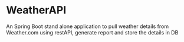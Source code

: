 # WeatherAPI
An Spring Boot stand alone application to pull weather details from Weather.com using restAPI, generate report and store the details in DB
